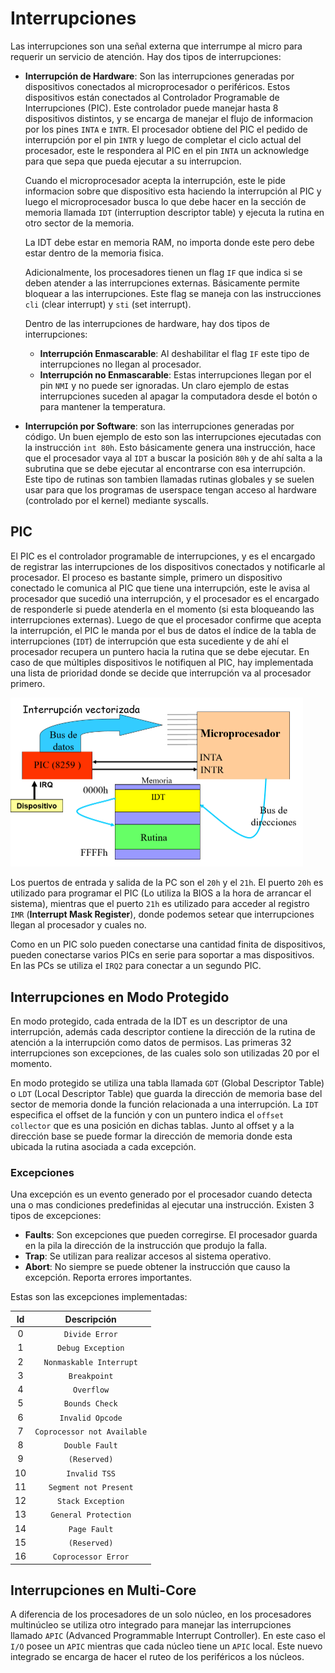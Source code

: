 # Interrupciones

Las interrupciones son una señal externa que interrumpe al micro para requerir un servicio de atención. Hay dos tipos de interrupciones:

- **Interrupción de Hardware**: Son las interrupciones generadas por dispositivos conectados al microprocesador o periféricos. Estos dispositivos están conectados al Controlador Programable de Interrupciones (PIC). Este controlador puede manejar hasta 8 dispositivos distintos, y se encarga de manejar el flujo de informacion por los pines `INTA` e `INTR`. El procesador obtiene del PIC el pedido de interrupción por el pin `INTR` y luego de completar el ciclo actual del procesador, este le respondera al PIC en el pin `INTA` un acknowledge para que sepa que pueda ejecutar a su interrupcion. 

  Cuando el microprocesador acepta la interrupción, este le pide informacion sobre que dispositivo esta haciendo la interrupción al PIC y luego el microprocesador busca lo que debe hacer en la sección de memoria llamada `IDT` (interruption descriptor table) y ejecuta la rutina en otro sector de la memoria.

  La IDT debe estar en memoria RAM, no importa donde este pero debe estar dentro de la memoria fisica.

  Adicionalmente, los procesadores tienen un flag `IF` que indica si se deben atender a las interrupciones externas. Básicamente permite bloquear a las interrupciones. Este flag se maneja con las instrucciones `cli` (clear interrupt) y `sti` (set interrupt).

  Dentro de las interrupciones de hardware, hay dos tipos de interrupciones:

  - **Interrupción Enmascarable**: Al deshabilitar el flag `IF` este tipo de interrupciones no llegan al procesador.
  - **Interrupción no Enmascarable**: Estas interrupciones llegan por el pin `NMI` y no puede ser ignoradas. Un claro ejemplo de estas interrupciones suceden al apagar la computadora desde el botón o para mantener la temperatura.

- **Interrupción por Software**: son las interrupciones generadas por código. Un buen ejemplo de esto son las interrupciones ejecutadas con la instrucción `int 80h`. Esto básicamente genera una instrucción, hace que el procesador vaya al `IDT` a buscar la posición `80h` y de ahí salta a la subrutina que se debe ejecutar al encontrarse con esa interrupción. Este tipo de rutinas son tambien llamadas rutinas globales y se suelen usar para que los programas de userspace tengan acceso al hardware (controlado por el kernel) mediante syscalls.

## PIC

El PIC es el controlador programable de interrupciones, y es el encargado de registrar las interrupciones de los dispositivos conectados y notificarle al procesador. El proceso es bastante simple, primero un dispositivo conectado le comunica al PIC que tiene una interrupción, este le avisa al procesador que sucedió una interrupción, y el procesador es el encargado de responderle si puede atenderla en el momento (si esta bloqueando las interrupciones externas). Luego de que el procesador confirme que acepta la interrupción, el PIC le manda por el bus de datos el índice de la tabla de interrupciones (`IDT`) de interrupción que esta sucediente y de ahí el procesador recupera un puntero hacia la rutina que se debe ejecutar. En caso de que múltiples dispositivos le notifiquen al PIC, hay implementada una lista de prioridad donde se decide que interrupción va al procesador primero.

<img src="Resources/image-20191029195857576.png" alt="image-20191029195857576" style="zoom: 50%;" />

Los puertos de entrada y salida de la PC son el `20h` y el `21h`. El puerto `20h` es utilizado para programar el PIC (Lo utiliza la BIOS a la hora de arrancar el sistema), mientras que el puerto `21h` es utilizado para acceder al registro `IMR` (**Interrupt Mask Register**), donde podemos setear que interrupciones llegan al procesador y cuales no.

Como en un PIC solo pueden conectarse una cantidad finita de dispositivos, pueden conectarse varios PICs en serie para soportar a mas dispositivos. En las PCs se utiliza el `IRQ2` para conectar a un segundo PIC.

## Interrupciones en Modo Protegido

En modo protegido, cada entrada de la IDT es un descriptor de una interrupción, además cada descriptor contiene la dirección de la rutina de atención a la interrupción como datos de permisos. Las primeras 32 interrupciones son excepciones, de las cuales solo son utilizadas 20 por el momento.

En modo protegido se utiliza una tabla llamada `GDT` (Global Descriptor Table) o `LDT` (Local Descriptor Table) que guarda la dirección de memoria base del sector de memoria donde la función relacionada a una interrupción. La `IDT` especifica el offset de la función y con un puntero indica el `offset collector` que es una posición en dichas tablas. Junto al offset y a la dirección base se puede formar la dirección de memoria donde esta ubicada la rutina asociada a cada excepción.

### Excepciones

Una excepción es un evento generado por el procesador cuando detecta una o mas condiciones predefinidas al ejecutar una instrucción. Existen 3 tipos de excepciones:

- **Faults**: Son excepciones que pueden corregirse. El procesador guarda en la pila la dirección de la instrucción que produjo la falla.
- **Trap**: Se utilizan para realizar accesos al sistema operativo.
- **Abort**: No siempre se puede obtener la instrucción que causo la excepción. Reporta errores importantes.

Estas son las excepciones implementadas:

|  Id  |         Descripción         |
| :--: | :-------------------------: |
|  0   |       `Divide Error`        |
|  1   |      `Debug Exception`      |
|  2   |   `Nonmaskable Interrupt`   |
|  3   |        `Breakpoint`         |
|  4   |         `Overflow`          |
|  5   |       `Bounds Check`        |
|  6   |      `Invalid Opcode`       |
|  7   | `Coprocessor not Available` |
|  8   |       `Double Fault`        |
|  9   |        `(Reserved)`         |
|  10  |        `Invalid TSS`        |
|  11  |    `Segment not Present`    |
|  12  |      `Stack Exception`      |
|  13  |    `General Protection`     |
|  14  |        `Page Fault`         |
|  15  |        `(Reserved)`         |
|  16  |     `Coprocessor Error`     |

## Interrupciones en Multi-Core

A diferencia de los procesadores de un solo núcleo, en los procesadores multinúcleo se utiliza otro integrado para manejar las interrupciones llamado `APIC` (Advanced Programmable Interrupt Controller). En este caso el `I/O` posee un `APIC` mientras que cada núcleo tiene un `APIC` local. Este nuevo integrado se encarga de hacer el ruteo de los periféricos a los núcleos.